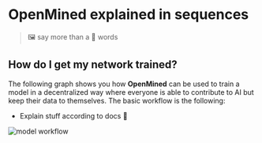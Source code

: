  # OpenMined explained in sequences
 
 > 🖼 say more than a 💯 words

 ## How do I get my network trained?

The following graph shows you how **OpenMined** can be used to train a model in a decentralized way where everyone is able to contribute to AI but keep their data to themselves. The basic workflow is the following:

* Explain stuff according to docs 🤗

 ![model workflow](./img/workflow/dist/seq-new-model.mmd.png)
